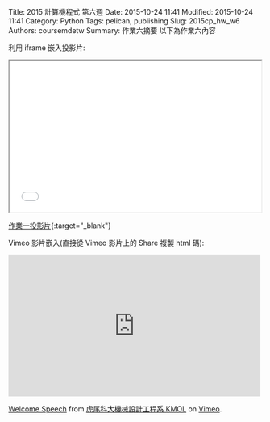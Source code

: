 Title: 2015 計算機程式 第六週
Date: 2015-10-24 11:41
Modified: 2015-10-24 11:41
Category: Python
Tags: pelican, publishing
Slug: 2015cp_hw_w6
Authors: coursemdetw
Summary: 作業六摘要
以下為作業六內容

利用 iframe 嵌入投影片:

<iframe src="w6.html" width="500" height="300"></iframe>

[作業一投影片](w6.html){:target="_blank"}

Vimeo 影片嵌入(直接從 Vimeo 影片上的 Share 複製 html 碼):

<iframe src="https://player.vimeo.com/video/137724068" width="500" height="281" frameborder="0" webkitallowfullscreen mozallowfullscreen allowfullscreen></iframe> <p><a href="https://vimeo.com/137724068">Welcome Speech</a> from <a href="https://vimeo.com/user24079973">虎尾科大機械設計工程系 KMOL</a> on <a href="https://vimeo.com">Vimeo</a>.</p>
